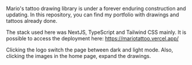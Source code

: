 Mario's tattoo drawing library is under a forever enduring construction and updating. In this repository, you can find my portfolio with drawings and tattoos already done.

The stack used here was NextJS, TypeScript and Tailwind CSS mainly.
It is possible to access the deployment here:
https://mariotattoo.vercel.app/

Clicking the logo switch the page between dark and light mode. Also, clicking the images in the home page, expand the drawings.
